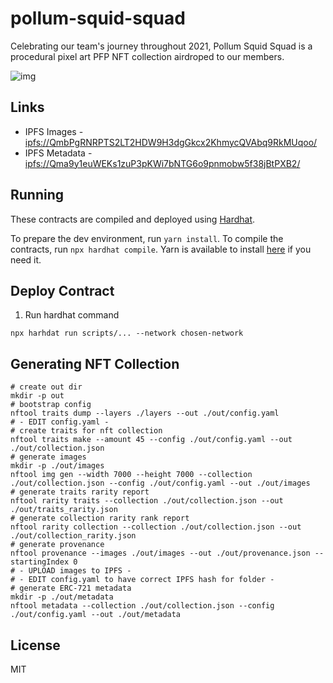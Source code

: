 # pollum-squid-squad

Celebrating our team's journey throughout 2021, Pollum Squid Squad is a procedural pixel art PFP NFT collection airdroped to our members.

![img](./art/collection.gif)

## Links

- IPFS Images - [ipfs://QmbPgRNRPTS2LT2HDW9H3dgGkcx2KhmycQVAbq9RkMUqoo/](https://bafybeigb52nyxn7vwj2cc7orfl2nyexhfkhxgwrauar6leqwdxms3drmwi.ipfs.dweb.link/)
- IPFS Metadata - [ipfs://Qma9y1euWEKs1zuP3pKWi7bNTG6o9pnmobw5f38jBtPXB2/](https://bafybeifpr6gis3vsvlsv4qyhalvsoounzlgwpgd4l3ghqvbg75w5vqsmlu.ipfs.dweb.link/)

## Running
These contracts are compiled and deployed using [Hardhat](https://hardhat.org/).

To prepare the dev environment, run `yarn install`. To compile the contracts, run `npx hardhat compile`. Yarn is available to install [here](https://classic.yarnpkg.com/en/docs/install/#debian-stable) if you need it.

## Deploy Contract
1. Run hardhat command
```shell
npx harhdat run scripts/... --network chosen-network
```

## Generating NFT Collection
```
# create out dir
mkdir -p out
# bootstrap config
nftool traits dump --layers ./layers --out ./out/config.yaml
# - EDIT config.yaml -
# create traits for nft collection
nftool traits make --amount 45 --config ./out/config.yaml --out ./out/collection.json
# generate images 
mkdir -p ./out/images
nftool img gen --width 7000 --height 7000 --collection ./out/collection.json --config ./out/config.yaml --out ./out/images
# generate traits rarity report
nftool rarity traits --collection ./out/collection.json --out ./out/traits_rarity.json
# generate collection rarity rank report
nftool rarity collection --collection ./out/collection.json --out ./out/collection_rarity.json
# generate provenance
nftool provenance --images ./out/images --out ./out/provenance.json --startingIndex 0
# - UPLOAD images to IPFS -
# - EDIT config.yaml to have correct IPFS hash for folder -
# generate ERC-721 metadata
mkdir -p ./out/metadata
nftool metadata --collection ./out/collection.json --config ./out/config.yaml --out ./out/metadata
```

## License
MIT
